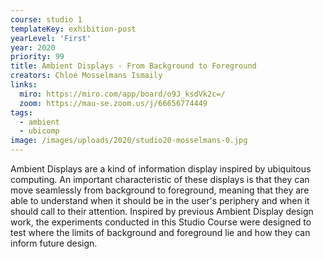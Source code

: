 ```yaml
---
course: studio 1
templateKey: exhibition-post
yearLevel: 'First'
year: 2020
priority: 99
title: Ambient Displays - From Background to Foreground
creators: Chloé Mosselmans Ismaily
links:
  miro: https://miro.com/app/board/o9J_ksdVk2c=/
  zoom: https://mau-se.zoom.us/j/66656774449
tags:
  - ambient
  - ubicomp
image: /images/uploads/2020/studio20-mosselmans-0.jpg
---
```


Ambient Displays are a kind of information display inspired by ubiquitous computing. An important characteristic of these displays is that they can move seamlessly from background to foreground, meaning that they are able to understand when it should be in the user's periphery and when it should call to their attention. Inspired by previous Ambient Display design work, the experiments conducted in this Studio Course were designed to test where the limits of background and foreground lie and how they can inform future design.
